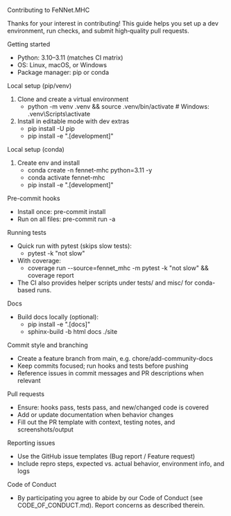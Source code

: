 Contributing to FeNNet.MHC

Thanks for your interest in contributing! This guide helps you set up a dev environment, run checks, and submit high‑quality pull requests.

Getting started
- Python: 3.10–3.11 (matches CI matrix)
- OS: Linux, macOS, or Windows
- Package manager: pip or conda

Local setup (pip/venv)
1) Clone and create a virtual environment
   - python -m venv .venv && source .venv/bin/activate  # Windows: .venv\\Scripts\\activate
2) Install in editable mode with dev extras
   - pip install -U pip
   - pip install -e ".[development]"

Local setup (conda)
1) Create env and install
   - conda create -n fennet-mhc python=3.11 -y
   - conda activate fennet-mhc
   - pip install -e ".[development]"

Pre-commit hooks
- Install once: pre-commit install
- Run on all files: pre-commit run -a

Running tests
- Quick run with pytest (skips slow tests):
  - pytest -k "not slow"
- With coverage:
  - coverage run --source=fennet_mhc -m pytest -k "not slow" && coverage report
- The CI also provides helper scripts under tests/ and misc/ for conda-based runs.

Docs
- Build docs locally (optional):
  - pip install -e ".[docs]"
  - sphinx-build -b html docs ./site

Commit style and branching
- Create a feature branch from main, e.g. chore/add-community-docs
- Keep commits focused; run hooks and tests before pushing
- Reference issues in commit messages and PR descriptions when relevant

Pull requests
- Ensure: hooks pass, tests pass, and new/changed code is covered
- Add or update documentation when behavior changes
- Fill out the PR template with context, testing notes, and screenshots/output

Reporting issues
- Use the GitHub issue templates (Bug report / Feature request)
- Include repro steps, expected vs. actual behavior, environment info, and logs

Code of Conduct
- By participating you agree to abide by our Code of Conduct (see CODE_OF_CONDUCT.md). Report concerns as described therein.

